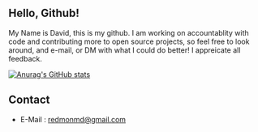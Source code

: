 ## Hello, Github!

My Name is David, this is my github. I am working on accountablity with code
and contributing more to open source projects, so feel free to look around, and
e-mail, or DM with what I could do better! I appreicate all feedback. 


[![Anurag's GitHub stats](https://github-readme-stats.vercel.app/api?username=redmonmd&hide=prs,stars&show_icons=true&theme=synthwave)](https://github.com/anuraghazra/github-readme-stats)


## Contact
 * E-Mail : redmonmd@gmail.com

